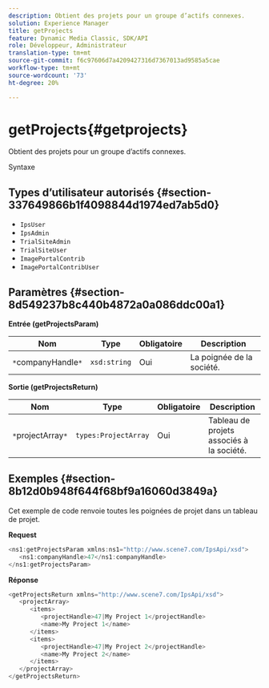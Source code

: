 ```yaml
---
description: Obtient des projets pour un groupe d’actifs connexes.
solution: Experience Manager
title: getProjects
feature: Dynamic Media Classic, SDK/API
role: Développeur, Administrateur
translation-type: tm+mt
source-git-commit: f6c97606d7a4209427316d7367013ad9585a5cae
workflow-type: tm+mt
source-wordcount: '73'
ht-degree: 20%

---
```



# getProjects{#getprojects}

Obtient des projets pour un groupe d’actifs connexes.

Syntaxe

## Types d’utilisateur autorisés {#section-337649866b1f4098844d1974ed7ab5d0}

* `IpsUser`
* `IpsAdmin`
* `TrialSiteAdmin`
* `TrialSiteUser`
* `ImagePortalContrib`
* `ImagePortalContribUser`

## Paramètres {#section-8d549237b8c440b4872a0a086ddc00a1}

**Entrée (getProjectsParam)**

| Nom | Type | Obligatoire | Description |
|---|---|---|---|
| `*`companyHandle`*` | `xsd:string` | Oui | La poignée de la société. |

**Sortie (getProjectsReturn)**

| Nom | Type | Obligatoire | Description |
|---|---|---|---|
| `*`projectArray`*` | `types:ProjectArray` | Oui | Tableau de projets associés à la société. |

## Exemples {#section-8b12d0b948f644f68bf9a16060d3849a}

Cet exemple de code renvoie toutes les poignées de projet dans un tableau de projet.

**Request**

```java
<ns1:getProjectsParam xmlns:ns1="http://www.scene7.com/IpsApi/xsd">
   <ns1:companyHandle>47</ns1:companyHandle>
</ns1:getProjectsParam>
```

**Réponse**

```java
<getProjectsReturn xmlns="http://www.scene7.com/IpsApi/xsd">
   <projectArray>
      <items>
         <projectHandle>47|My Project 1</projectHandle>
         <name>My Project 1</name>
      </items>
      <items>
         <projectHandle>47|My Project 2</projectHandle>
         <name>My Project 2</name>
      </items>
   </projectArray>
</getProjectsReturn>
```

